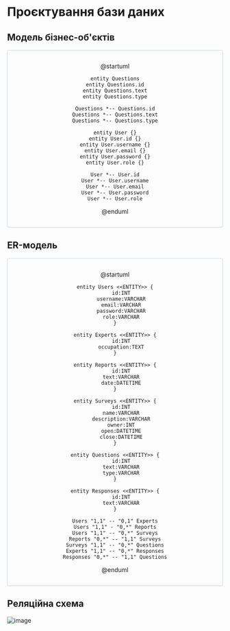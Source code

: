 # Проєктування бази даних

## Модель бізнес-об'єктів

<center style="
    border-radius:4px;
    border: 1px solid #cfd7e6;
    box-shadow: 0 1px 3px 0 rgba(89,105,129,.05), 0 1px 1px 0 rgba(0,0,0,.025);
    padding: 1em;"
>
	
@startuml

    entity Questions
    entity Questions.id
    entity Questions.text
    entity Questions.type

    Questions *-- Questions.id
    Questions *-- Questions.text
    Questions *-- Questions.type
	
    entity User {}
    entity User.id {}
    entity User.username {}
    entity User.email {}
    entity User.password {}
    entity User.role {}
 
    User *-- User.id
    User *-- User.username
    User *-- User.email
    User *-- User.password
    User *-- User.role

@enduml

</center>

## ER-модель

<center style="
    border-radius:4px;
    border: 1px solid #cfd7e6;
    box-shadow: 0 1px 3px 0 rgba(89,105,129,.05), 0 1px 1px 0 rgba(0,0,0,.025);
    padding: 1em;"
>
    
@startuml

    entity Users <<ENTITY>> {
    	id:INT
    	username:VARCHAR
    	email:VARCHAR
    	password:VARCHAR
    	role:VARCHAR
    }

    entity Experts <<ENTITY>> {
        id:INT
        occupation:TEXT
    }

    entity Reports <<ENTITY>> {
        id:INT
        text:VARCHAR
        date:DATETIME
    }

    entity Surveys <<ENTITY>> {
        id:INT
        name:VARCHAR
        description:VARCHAR
        owner:INT
        open:DATETIME
        close:DATETIME
    }

    entity Questions <<ENTITY>> {
        id:INT
        text:VARCHAR
        type:VARCHAR
    }

    entity Responses <<ENTITY>> {
        id:INT
        text:VARCHAR
    }

    Users "1,1" -- "0,1" Experts
    Users "1,1" - "0,*" Reports
    Users "1,1" -- "0,*" Surveys
    Reports "0,*" -- "1,1" Surveys
    Surveys "1,1" -- "0,*" Questions
    Experts "1,1" -- "0,*" Responses
    Responses "0,*" -- "1,1" Questions

@enduml

</center>

## Реляційна схема

![image](https://user-images.githubusercontent.com/24240873/141973425-906fc683-9255-4d95-be4f-03165bba5fc3.png)
